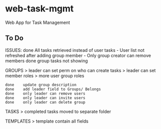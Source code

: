 # web-task-mgmt
 Web App for Task Management

## To Do
ISSUES:
	done    All tasks retrieved instead of user tasks
	- User list not refreshed after adding group member
	- Only group creator can remove members
	done    group tasks not showing
	
GROUPS
	> leader can set perm on who can create tasks
	> leader can set member roles
	> more user group roles

    done    update group description
	done 	add leader field to Groups/ Belongs
	done    only leader can remove users
	done    only leader can invite users
	done    only leader can delete group

TASKS
    > completed tasks moved to separate folder

TEMPLATES
    > template contain all fields